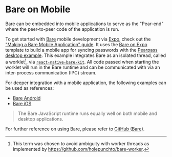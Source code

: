 # Bare on Mobile

Bare can be embedded into mobile applications to serve as the "Pear-end" where the peer-to-peer code of the application is run.

To get started with [Bare](../reference/bare/overview.md) mobile development via [Expo](https://expo.dev/), check out the ["Making a Bare Mobile Application" guide](../guide/making-a-bare-mobile-app.md). It uses the [Bare on Expo](https://github.com/holepunchto/bare-expo) template to build a mobile app for syncing passwords with the [Pearpass desktop example](https://github.com/holepunchto/pearpass-example). This example integrates Bare as an isolated thread, called a worklet[^1], via [`react-native-bare-kit`](https://github.com/holepunchto/react-native-bare-kit). All code passed when starting the worklet will run in the Bare runtime and can be communicated with via an inter-process communication (IPC) stream.

[^1]: This term was chosen to avoid ambiguity with worker threads as implemented by <https://github.com/holepunchto/bare-worker>.

For deeper integration with a mobile application, the following examples can be used as references:

- [Bare Android](https://github.com/holepunchto/bare-android)
- [Bare iOS](https://github.com/holepunchto/bare-ios)

> The Bare JavaScript runtime runs equally well on both mobile and desktop applications.

For further reference on using Bare, please refer to [GitHub (Bare)](https://github.com/holepunchto/bare).
